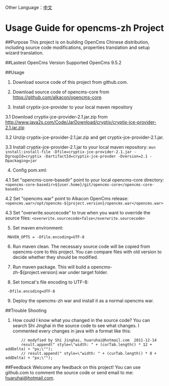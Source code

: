 Other Language：[中文](https://github.com/shijh/opencms/blob/master/opencms-zh/README_zh.md)

Usage Guide for opencms-zh Project
==================================

##Purpose
This project is on building OpenCms Chinese distribution, including source code modifications, properties translation and setup wizard translation.


##Lastest OpenCms Version Supported
OpenCms 9.5.2


##Usage
1. Download source code of this project from github.com.

2. Download source code of opencms-core from https://github.com/alkacon/opencms-core.

3. Install cryptix-jce-provider to your local maven repository

  3.1 Download cryptix-jce-provider-2.1.jar.zip from http://www.java2s.com/Code/JarDownload/cryptix/cryptix-jce-provider-2.1.jar.zip

  3.2 Unzip cryptix-jce-provider-2.1.jar.zip and get cryptix-jce-provider-2.1.jar.

  3.3 Install cryptix-jce-provider-2.1.jar to your local maven repository:
    ```
	mvn install:install-file -Dfile=cryptix-jce-provider-2.1.jar -DgroupId=cryptix -DartifactId=cryptix-jce-provder -Dversion=2.1 -Dpackaging=jar
    ```

4. Config pom.xml:

  4.1 Set "opencms-core-basedir" point to your local opencms-core directory:
    ```
	<opencms-core-basedir>${user.home}/git/opencms-core</opencms-core-basedir>
    ```

  4.2 Set "opencms.war" point to Alkacon OpenCms release:
    ```
	<opencms.war>/opt/opencms-${project.version}/opencms.war</opencms.war>
    ```

  4.3 Set "overwrite.sourcecode" to true when you want to override the source files:
    ```
	<overwrite.sourcecode>false</overwrite.sourcecode>
    ```

5. Set maven environment:
  ```
   MAVEN_OPTS = -Dfile.encoding=UTF-8
  ```

6. Run maven clean.
   The necessary source code will be copied from opencms-core to this project. You can compare files with old version to decide whether they should be modified.

7. Run maven package.
   This will build a opencms-zh-${project.version}.war under target folder.

8. Set tomcat's file encoding to UTF-8:
  ```
   -Dfile.encoding=UTF-8
  ```

9. Deploy the opencms-zh war and install it as a normal opencms war.


##Trouble Shooting
1. How could I know what you changed in the source code?
   You can search Shi Jinghai in the source code to see what changes. I commented every changes in java with a format like this:
```
       // modyfied by Shi Jinghai, huaruhai@hotmail.com  2011-12-14
       result.append(" style=\"width: " + (curTab.length() * 12 + addDelta) + "px;\"");
       // result.append(" style=\"width: " + (curTab.length() * 8 + addDelta) + "px;\"");
```

##Feedback
Welcome any feedback on this project! You can use github.com to comment the source code or send email to me: huaruhai@hotmail.com.
